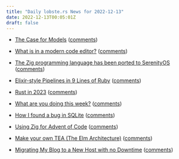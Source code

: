 ```yaml
---
title: "Daily lobste.rs News for 2022-12-13"
date: 2022-12-13T00:05:01Z
draft: false
---
```






- [The Case for Models](https://concerningquality.com/models/)
  ([comments](https://lobste.rs/s/vsb6ue/case_for_models))



- [What is in a modern code editor?](https://blog.meain.io/2022/modern-text-editor/)
  ([comments](https://lobste.rs/s/pmieoo/what_is_modern_code_editor))



- [The Zig programming language has been ported to SerenityOS](https://twitter.com/awesomekling/status/1602315728320880640)
  ([comments](https://lobste.rs/s/bxuzmz/zig_programming_language_has_been_ported))



- [Elixir-style Pipelines in 9 Lines of Ruby](https://www.gregnavis.com/articles/elixir-style-pipelines-in-9-lines-of-ruby.html)
  ([comments](https://lobste.rs/s/qadq0b/elixir_style_pipelines_9_lines_ruby))



- [Rust in 2023](https://www.ncameron.org/blog/rust-in-2023/)
  ([comments](https://lobste.rs/s/kstnhp/rust_2023))



- [What are you doing this week?]()
  ([comments](https://lobste.rs/s/3441fo/what_are_you_doing_this_week))



- [How I found a bug in SQLite](https://www.philipotoole.com/how-i-found-a-bug-in-sqlite/)
  ([comments](https://lobste.rs/s/3bpgft/how_i_found_bug_sqlite))



- [Using Zig for Advent of Code](https://www.huy.rocks/everyday/12-11-2022-zig-using-zig-for-advent-of-code)
  ([comments](https://lobste.rs/s/7jv0uo/using_zig_for_advent_code))



- [Make your own TEA (The Elm Architecture)](https://derw.substack.com/p/make-your-own-tea-the-elm-architecture?sd=pf)
  ([comments](https://lobste.rs/s/udqgfe/make_your_own_tea_elm_architecture))



- [Migrating My Blog to a New Host with no Downtime](https://aggressivelyparaphrasing.me/2022/12/04/migrating-my-blog-to-a-new-host-with-no-downtime/)
  ([comments](https://lobste.rs/s/nm5nl9/migrating_my_blog_new_host_with_no))


